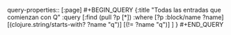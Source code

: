 query-properties:: [:page]
#+BEGIN_QUERY
{:title "Todas las entradas que comienzan con Q"
 :query [:find (pull ?p [*])
         :where 
         [?p :block/name ?name]
	 [(clojure.string/starts-with? ?name "q")]
     [(!= ?name "q")]
	 ]
}
#+END_QUERY
